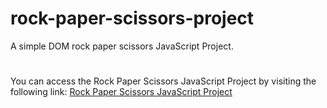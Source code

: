 # rock-paper-scissors-project
A simple DOM rock paper scissors JavaScript Project.
#
You can access the Rock Paper Scissors JavaScript Project by visiting the following link: [Rock Paper Scissors JavaScript Project]( https://majjigapavani.github.io/Rock-Paper-Scissors/)


 

